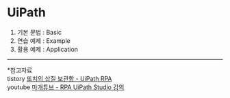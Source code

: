 # UiPath
  
1. 기본 문법 : Basic
2. 연습 예제 : Example
3. 활용 예제 : Application
  
  
  
---
*참고자료  
tistory [또치의 삽질 보관함 - UiPath RPA](https://ddochea.tistory.com/34)  
youtube [마개튜브 - RPA UiPath Studio 강의](https://www.youtube.com/playlist?list=PL9pJIcf4koBhelVeCbWcgsPkgFNvrPXBd)


  
